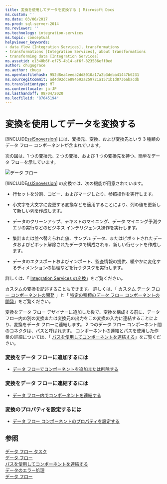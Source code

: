 ```yaml
---
title: 変換を使用してデータを変換する | Microsoft Docs
ms.custom: ''
ms.date: 03/06/2017
ms.prod: sql-server-2014
ms.reviewer: ''
ms.technology: integration-services
ms.topic: conceptual
helpviewer_keywords:
- data flow [Integration Services], transformations
- transformations [Integration Services], about transformations
- transforming data [Integration Services]
ms.assetid: e1340b6f-ef75-4b14-af6f-823586eff0ed
author: chugugrace
ms.author: chugu
ms.openlocfilehash: 952d8ea4eeea2dd8010a17a2b3deba41447b6231
ms.sourcegitcommit: ad4d92dce894592a259721a1571b1d8736abacdb
ms.translationtype: MT
ms.contentlocale: ja-JP
ms.lasthandoff: 08/04/2020
ms.locfileid: "87645194"
---
```

# <a name="transform-data-with-transformations"></a>変換を使用してデータを変換する
  [!INCLUDE[ssISnoversion](../../../includes/ssisnoversion-md.md)] には、変換元、変換、および変換先という 3 種類のデータ フロー コンポーネントが含まれています。  
  
 次の図は、1 つの変換元、2 つの変換、および 1 つの変換先を持つ、簡単なデータ フローを示しています。  
  
 ![データ フロー](../../media/mw-dts-08.gif "Data flow")  
  
 [!INCLUDE[ssISnoversion](../../../includes/ssisnoversion-md.md)] の変換では、次の機能が用意されています。  
  
-   行セットを分割、コピー、およびマージしたり、参照操作を実行します。  
  
-   小文字を大文字に変更する変換などを適用することにより、列の値を更新して新しい列を作成します。  
  
-   データのクリーンアップ、テキストのマイニング、データ マイニング予測クエリの実行などのビジネス インテリジェンス操作を実行します。  
  
-   集計または並べ替えられた値、サンプル データ、またはピボットされたデータおよびピボット解除されたデータで構成される、新しい行セットを作成します。  
  
-   データのエクスポートおよびインポート、監査情報の提供、緩やかに変化するディメンションの処理などを行うタスクを実行します。  
  
 詳しくは、「 [Integration Services の変換](integration-services-transformations.md)」をご覧ください。  
  
 カスタムの変換を記述することもできます。 詳しくは、「 [カスタム データ フロー コンポーネントの開発](../../extending-packages-custom-objects/data-flow/developing-a-custom-data-flow-component.md) 」と「 [特定の種類のデータ フロー コンポーネントの開発](../../extending-packages-custom-objects-data-flow-types/developing-specific-types-of-data-flow-components.md)」をご覧ください。  
  
 変換をデータ フロー デザイナーに追加した後で、変換を構成する前に、データ フロー内の別の変換または変換元の出力をこの変換の入力に連結することにより、変換をデータ フローに連結します。 2 つのデータ フロー コンポーネント間のコネクタは、パスと呼ばれます。 コンポーネントの連結とパスを使用した作業の詳細については、「 [パスを使用してコンポーネントを連結する](../../connect-components-with-paths.md)」をご覧ください。  
  
### <a name="to-add-a-transformation-to-a-data-flow"></a>変換をデータ フローに追加するには  
  
-   [データ フローでコンポーネントを追加または削除する](../add-or-delete-a-component-in-a-data-flow.md)  
  
### <a name="to-connect-a-transformation-to-a-data-flow"></a>変換をデータ フローに連結するには  
  
-   [データ フロー内でコンポーネントを連結する](../connect-components-in-a-data-flow.md)  
  
### <a name="to-set-the-properties-of-a-transformation"></a>変換のプロパティを設定するには  
  
-   [データ フロー コンポーネントのプロパティを設定する](../set-the-properties-of-a-data-flow-component.md)  
  
## <a name="see-also"></a>参照  
 [データ フロー タスク](../../control-flow/data-flow-task.md)   
 [データ フロー](../data-flow.md)   
 [パスを使用してコンポーネントを連結する](../../connect-components-with-paths.md)   
 [データのエラー処理](../error-handling-in-data.md)   
 [データ フロー](../data-flow.md)  
  
  

